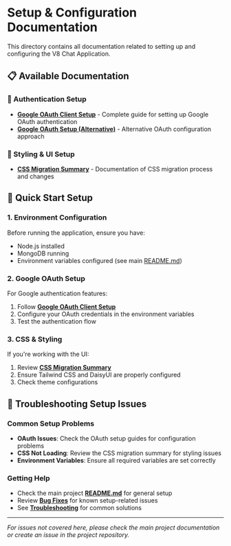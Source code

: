 # Setup & Configuration Documentation

This directory contains all documentation related to setting up and configuring the V8 Chat Application.

## 📋 Available Documentation

### 🔐 Authentication Setup
- **[Google OAuth Client Setup](./GOOGLE_CLIENT_SETUP.md)** - Complete guide for setting up Google OAuth authentication
- **[Google OAuth Setup (Alternative)](./GOOGLE_OAUTH_SETUP.md)** - Alternative OAuth configuration approach

### 🎨 Styling & UI Setup
- **[CSS Migration Summary](./CSS_MIGRATION_SUMMARY.md)** - Documentation of CSS migration process and changes

## 🚀 Quick Start Setup

### 1. Environment Configuration
Before running the application, ensure you have:
- Node.js installed
- MongoDB running
- Environment variables configured (see main [README.md](../../README.MD))

### 2. Google OAuth Setup
For Google authentication features:
1. Follow **[Google OAuth Client Setup](./GOOGLE_CLIENT_SETUP.md)**
2. Configure your OAuth credentials in the environment variables
3. Test the authentication flow

### 3. CSS & Styling
If you're working with the UI:
1. Review **[CSS Migration Summary](./CSS_MIGRATION_SUMMARY.md)**
2. Ensure Tailwind CSS and DaisyUI are properly configured
3. Check theme configurations

## 🔧 Troubleshooting Setup Issues

### Common Setup Problems
- **OAuth Issues**: Check the OAuth setup guides for configuration problems
- **CSS Not Loading**: Review the CSS migration summary for styling issues
- **Environment Variables**: Ensure all required variables are set correctly

### Getting Help
- Check the main project **[README.md](../../README.MD)** for general setup
- Review **[Bug Fixes](../../fixes/)** for known setup-related issues
- See **[Troubleshooting](../../fixes/)** for common solutions

---

*For issues not covered here, please check the main project documentation or create an issue in the project repository.*